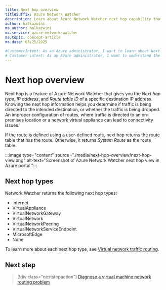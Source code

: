 ```yaml
---
title: Next hop overview
titleSuffix: Azure Network Watcher
description: Learn about Azure Network Watcher next hop capability that you can use to diagnose virtual machine routing problems.
author: halkazwini
ms.author: halkazwini
ms.service: azure-network-watcher
ms.topic: concept-article
ms.date: 03/25/2025

#CustomerIntent: As an Azure administrator, I want to learn about Next hop feature so I can use it to get the next hop information of any virtual machine (VM) experiencing  routing issues to be able to diagnose and fix the issue.
# Customer intent: As an Azure administrator, I want to understand the Next hop feature so that I can diagnose and resolve routing issues for virtual machines effectively.
---
```


# Next hop overview

Next hop is a feature of Azure Network Watcher that gives you the *Next hop type*, *IP address*, and *Route table ID* of a specific destination IP address. Knowing the next hop information helps you determine if traffic is being directed to the intended destination, or whether the traffic is being dropped. An improper configuration of routes, where traffic is directed to an on-premises location or a network virtual appliance can lead to connectivity issues.

If the route is defined using a user-defined route, next hop returns the route table that has the route. Otherwise, it returns *System Route* as the route table.

:::image type="content" source="./media/next-hop-overview/next-hop-view.png" alt-text="Screenshot of Azure Network Watcher next hop view in Azure portal.":::

## Next hop types

Network Watcher returns the following next hop types:

* Internet
* VirtualAppliance
* VirtualNetworkGateway
* VirtualNetwork
* VirtualNetworkPeering
* VirtualNetworkServiceEndpoint 
* MicrosoftEdge
* None

To learn more about each next hop type, see [Virtual network traffic routing](../virtual-network/virtual-networks-udr-overview.md?toc=%2fazure%2fnetwork-watcher%2ftoc.json).

## Next step

> [!div class="nextstepaction"]
> [Diagnose a virtual machine network routing problem](diagnose-vm-network-routing-problem.md)
